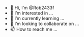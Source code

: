 - 👋 Hi, I’m @Rob2433f
- 👀 I’m interested in ...
- 🌱 I’m currently learning ...
- 💞️ I’m looking to collaborate on ...
- 📫 How to reach me ...

<!---
Rob2433f/Rob2433f is a ✨ special ✨ repository because its `README.md` (this file) appears on your GitHub profile.
You can click the Preview link to take a look at your changes.
--->
